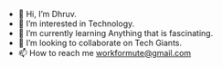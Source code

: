 - 👋 Hi, I’m Dhruv.
- 👀 I’m interested in Technology.
- 🌱 I’m currently learning Anything that is fascinating.
- 💞️ I’m looking to collaborate on Tech Giants.
- 📫 How to reach me workformute@gmail.com

<!---
Dhruv-Aarav/Dhruv-Aarav is a ✨ special ✨ repository because its `README.md` (this file) appears on your GitHub profile.
You can click the Preview link to take a look at your changes.
--->
